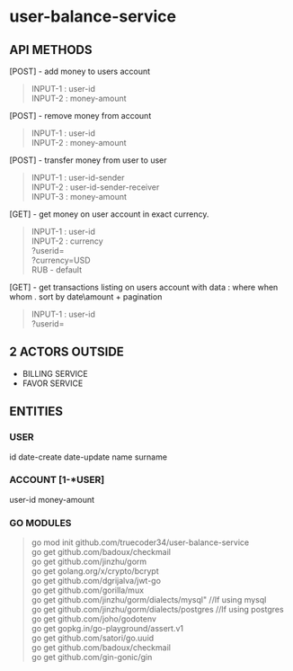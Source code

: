 # user-balance-service

## API METHODS
[POST] - add money to users account
> INPUT-1 : user-id  
> INPUT-2 : money-amount

[POST] - remove money from account
> INPUT-1 : user-id  
> INPUT-2 : money-amount  

[POST] - transfer money from user to user
> INPUT-1 : user-id-sender  
> INPUT-2 : user-id-sender-receiver  
> INPUT-3 : money-amount  

[GET] - get money on user account in exact currency.  
> INPUT-1 : user-id  
> INPUT-2 : currency    
?userid=    
?currency=USD   
RUB - default   
    
[GET] - get transactions listing on users account with data : where when whom . sort by date\amount + pagination
> INPUT-1 : user-id  
    ?userid=


## 2 ACTORS OUTSIDE
- BILLING SERVICE
- FAVOR SERVICE


## ENTITIES
### USER
id
date-create
date-update
name
surname

### ACCOUNT [1-*USER]
user-id
money-amount


### GO MODULES 
>go mod init github.com/truecoder34/user-balance-service<br>
>go get github.com/badoux/checkmail<br>
>go get github.com/jinzhu/gorm<br>
>go get golang.org/x/crypto/bcrypt<br>
>go get github.com/dgrijalva/jwt-go<br>
>go get github.com/gorilla/mux<br>
>go get github.com/jinzhu/gorm/dialects/mysql" //If using mysql<br>
>go get github.com/jinzhu/gorm/dialects/postgres //If using postgres<br>
>go get github.com/joho/godotenv<br>
>go get gopkg.in/go-playground/assert.v1<br>
>go get github.com/satori/go.uuid<br>
>go get github.com/badoux/checkmail<br>
>go get github.com/gin-gonic/gin<br>